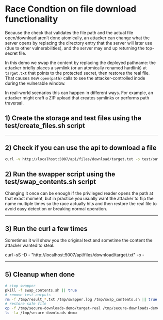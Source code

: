 # Race Condtion on file download functionality


Because the check that validates the file path and the actual file open/download 
aren’t done atomically, an attacker can change what the server opens by replacing
the directory entry that the server will later use (due to other vulnerabilities),
and the server may end up returning the top-secret file.

In this demo we swap the content by replacing the deployed pathname:
the attacker briefly places a symlink (or an atomically renamed hardlink) at `target.txt` 
that points to the protected secret, then restores the real file. That causes new `open(path)` 
calls to see the attacker-controlled inode during the vulnerable window.

In real-world scenarios this can happen in different ways. For example, an attacker 
might craft a ZIP upload that creates symlinks or performs path traversal.


## 1) Create the storage and test files using the test/create_files.sh script

---
## 2) Check if you can use the api to download a file

```bash
curl -v http://localhost:5007/api/files/download/target.txt -o test/output/target.txt
```



## 2) Run the swapper script using the test/swap_contents.sh script

Changing it once can be enough if the privileged reader 
opens the path at that exact moment, 
but in practice you usually want the attacker to flip the name multiple times 
so the race actually hits and then restore the real file to avoid easy detection 
or breaking normal operation.

---
## 3) Run the curl a few times

Sometimes it will show you the original text and sometime the content the attacker wanted to steal.

curl -sS -D - "http://localhost:5007/api/files/download/target.txt" -o -

---

## 5) Cleanup when done

```bash
# stop swapper
pkill -f swap_contents.sh || true
# remove test outputs
rm -f /tmp/result_*.txt /tmp/swapper.log /tmp/swap_contents.sh || true
# restore safe file
cp -f /tmp/secure-downloads-demo/target-real /tmp/secure-downloads-demo/target.txt
ls -la /tmp/secure-downloads-demo
```


